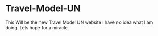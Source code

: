 # Travel-Model-UN
This Will be the new Travel Model UN website
I have no idea what I am doing. Lets hope for a miracle

